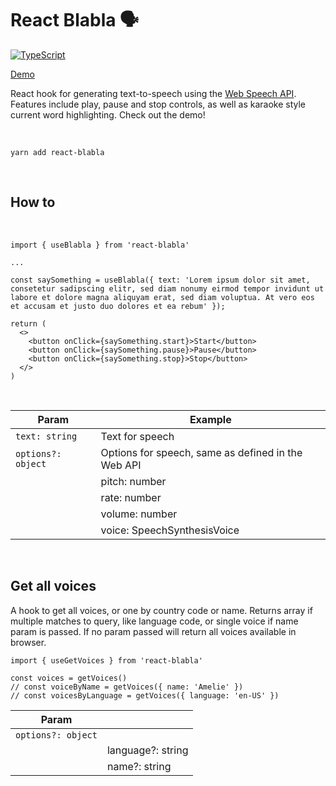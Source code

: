 # React Blabla 🗣

[![TypeScript](https://badges.frapsoft.com/typescript/code/typescript.svg?v=101)](https://github.com/ellerbrock/typescript-badges/)

[Demo](https://codesandbox.io/s/react-blabla-demo-ptnb3)


React hook for generating text-to-speech using the [Web Speech API](https://developer.mozilla.org/en-US/docs/Web/API/Web_Speech_API). Features include play, pause and stop controls, as well as karaoke style current word highlighting. Check out the demo!


<br>

```
yarn add react-blabla
```
<br>

## How to
<br>

```
import { useBlabla } from 'react-blabla'

...

const saySomething = useBlabla({ text: 'Lorem ipsum dolor sit amet, consetetur sadipscing elitr, sed diam nonumy eirmod tempor invidunt ut labore et dolore magna aliquyam erat, sed diam voluptua. At vero eos et accusam et justo duo dolores et ea rebum' });

return (
  <>
    <button onClick={saySomething.start}>Start</button>
    <button onClick={saySomething.pause}>Pause</button>
    <button onClick={saySomething.stop}>Stop</button>
  </>
)
```

<br>

| Param         | Example |
| ------------- | ------------- |
|`text: string`| Text for speech |
|`options?: object`| Options for speech, same as defined in the Web API | 
||pitch: number||
||rate: number||
||volume: number||
||voice: SpeechSynthesisVoice||


<br>

## Get all voices

A hook to get all voices, or one by country code or name. Returns array if multiple matches to query, like language code, or single voice if name param is passed. If no param passed will return all voices available in browser.

```
import { useGetVoices } from 'react-blabla'

const voices = getVoices() 
// const voiceByName = getVoices({ name: 'Amelie' })
// const voicesByLanguage = getVoices({ language: 'en-US' })
```

| Param         |  |
| ------------- | ------------- |
|`options?: object`||
||language?: string|
||name?: string|
